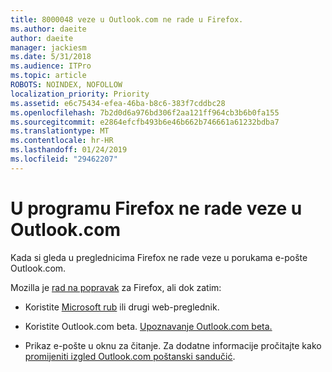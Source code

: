 ```yaml
---
title: 8000048 veze u Outlook.com ne rade u Firefox.
ms.author: daeite
author: daeite
manager: jackiesm
ms.date: 5/31/2018
ms.audience: ITPro
ms.topic: article
ROBOTS: NOINDEX, NOFOLLOW
localization_priority: Priority
ms.assetid: e6c75434-efea-46ba-b8c6-383f7cddbc28
ms.openlocfilehash: 7b2d0d6a976bd306f2aa121ff964cb3b6b0fa155
ms.sourcegitcommit: e2864efcfb493b6e46b662b746661a61232bdba7
ms.translationtype: MT
ms.contentlocale: hr-HR
ms.lasthandoff: 01/24/2019
ms.locfileid: "29462207"
---
```

# <a name="links-in-outlookcom-dont-work-in-firefox"></a>U programu Firefox ne rade veze u Outlook.com

Kada si gleda u preglednicima Firefox ne rade veze u porukama e-pošte Outlook.com.
  
Mozilla je [rad na popravak](https://go.microsoft.com/fwlink/p/?linkid=2001502&amp;clcid=0x409) za Firefox, ali dok zatim: 
  
- Koristite [Microsoft rub](https://go.microsoft.com/fwlink/p/?linkid=2001503&amp;clcid=0x409) ili drugi web-preglednik. 
    
- Koristite Outlook.com beta. [Upoznavanje Outlook.com beta.](https://go.microsoft.com/fwlink/p/?linkid=874356&amp;clcid=0x409)
    
- Prikaz e-pošte u oknu za čitanje. Za dodatne informacije pročitajte kako [promijeniti izgled Outlook.com poštanski sandučić](https://go.microsoft.com/fwlink/p/?linkid=2001401&amp;clcid=0x409).
    

